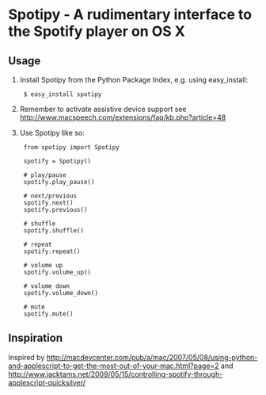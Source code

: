 Spotipy - A rudimentary interface to the Spotify player on OS X
===============================================================

Usage
-----
1. Install Spotipy from the Python Package Index, e.g. using easy_install:

        $ easy_install spotipy

2. Remember to activate assistive device support see <http://www.macspeech.com/extensions/faq/kb.php?article=48>

3. Use Spotipy like so:

        from spotipy import Spotipy

        spotify = Spotipy()
        
        # play/pause
        spotify.play_pause()
        
        # next/previous
        spotify.next()
        spotify.previous()
        
        # shuffle
        spotify.shuffle()
        
        # repeat
        spotify.repeat()
        
        # volume up
        spotify.volume_up()
        
        # volume down
        spotify.volume_down()
        
        # mute
        spotify.mute()
        
Inspiration
-----------
Inspired by <http://macdevcenter.com/pub/a/mac/2007/05/08/using-python-and-applescript-to-get-the-most-out-of-your-mac.html?page=2> and <http://www.jacktams.net/2009/05/15/controlling-spotify-through-applescript-quicksilver/>